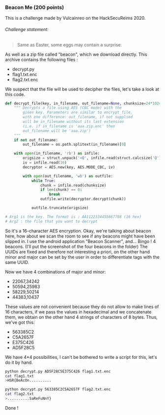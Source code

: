 ### Beacon Me (200 points)

This is a challenge made by Vulcainreo on the HackSecuReims 2020.

###### Challenge statement:
>Same as Easter, some eggs may contain a surprise.

As well as a zip file called "beacon", which we download directly.
This archive contains the following files :
- decrypt.py
- flag1.txt.enc
- flag2.txt.enc

We suspect that the file will be used to decipher the files, let's take a look at this code.

```Python
def decrypt_file(key, in_filename, out_filename=None, chunksize=24*1024):
    """ Decrypts a file using AES (CBC mode) with the
        given key. Parameters are similar to encrypt_file,
        with one difference: out_filename, if not supplied
        will be in_filename without its last extension
        (i.e. if in_filename is 'aaa.zip.enc' then
        out_filename will be 'aaa.zip')
    """
    if not out_filename:
        out_filename = os.path.splitext(in_filename)[0]

    with open(in_filename, 'rb') as infile:
        origsize = struct.unpack('<Q', infile.read(struct.calcsize('Q')))[0]
        iv = infile.read(16)
        decryptor = AES.new(key, AES.MODE_CBC, iv)

        with open(out_filename, 'wb') as outfile:
            while True:
                chunk = infile.read(chunksize)
                if len(chunk) == 0:
                    break
                outfile.write(decryptor.decrypt(chunk))

            outfile.truncate(origsize)

# Arg1 is the key. The format is : AA1122334455667788 (16 hex)
# Arg2 : the file that you want to decrypt
```

So it's a 16-character AES encryption. Okay, we're talking about beacon here, how about we scan the room to see if any beacons might have been slipped in.
I use the android application "Beacon Scanner", and... Bingo ! 4 beacons.
(I'll put the screenshot of the four beacons in the folder)
The UUIDs are fixed and therefore not interesting a priori, on the other hand minor and major can be set by the user in order to differentiate tags with the same UUID.

Now we have 4 combinations of major and minor:
- 22067,34242
- 50594,25983
- 58229,50214
- 44383,10437

These values are not convenient because they do not allow to make lines of 16 characters, if we pass the values in hexadecimal and we concatenate them, we obtain on the other hand 4 strings of characters of 8 bytes.
Thus, we've got this:
- 563385C2
- C5A2657F
- E375C426
- AD5F28C5

We have 4*4 possibilities, I can't be bothered to write a script for this, let's do it by hand.


```bash
python decrypt.py AD5F28C5E375C426 flag1.txt.enc
cat flag1.txt
>HSR{BeAcOn..........
```

```bash
python decrypt.py 563385C2C5A2657F flag2.txt.enc
cat flag2.txt
>..........SaReFuNnY}
```
Done !
